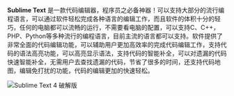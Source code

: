 **Sublime Text** 是一款代码编辑器，程序员之必备神器！可以支持大部分的流行编程语言，可以通过软件轻松完成各种语言的编辑工作，而且软件的体积十分的轻巧，任何的电脑都可以流畅的运行，不需要看电脑的配置，可以支持C、C++，PHP、Python等多种流行的编程语言，目前主流的语言都可以支持。软件提供了非常全面的代码编辑功能，可以辅助用户更加高效率的完成代码编辑工作，支持代码的语法高亮功能，可以高亮显示语法，支持代码的智能补全，可以对遗漏的代码快速智能补全，无需用户去查找遗漏的代码，节省了很多的时间，还支持代码地图，编辑免打扰的功能，代码的编辑更加的快速轻松。

![Sublime Text 4 破解版](https://www.wgbqr.com/usr/uploads/images/img/img_SublimeText.png)